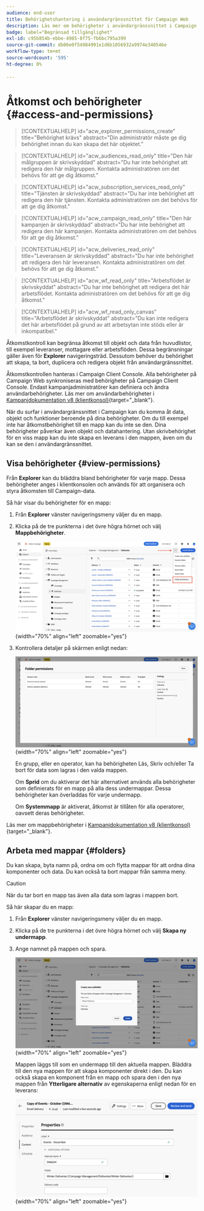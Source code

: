 ```yaml
---
audience: end-user
title: Behörighetshantering i användargränssnittet för Campaign Web
description: Läs mer om behörigheter i användargränssnittet i Campaign Web
badge: label="Begränsad tillgänglighet"
exl-id: c95b854b-ebbe-4985-8f75-fb6bc795a399
source-git-commit: db06e0f54984991e1d6b1056932a9974e340546e
workflow-type: tm+mt
source-wordcount: '595'
ht-degree: 0%

---
```


# Åtkomst och behörigheter {#access-and-permissions}

>[!CONTEXTUALHELP]
>id="acw_explorer_permissions_create"
>title="Behörighet krävs"
>abstract="Din administratör måste ge dig behörighet innan du kan skapa det här objektet."


>[!CONTEXTUALHELP]
>id="acw_audiences_read_only"
>title="Den här målgruppen är skrivskyddad"
>abstract="Du har inte behörighet att redigera den här målgruppen. Kontakta administratören om det behövs för att ge dig åtkomst."


>[!CONTEXTUALHELP]
>id="acw_subscription_services_read_only"
>title="Tjänsten är skrivskyddad"
>abstract="Du har inte behörighet att redigera den här tjänsten. Kontakta administratören om det behövs för att ge dig åtkomst."


>[!CONTEXTUALHELP]
>id="acw_campaign_read_only"
>title="Den här kampanjen är skrivskyddad"
>abstract="Du har inte behörighet att redigera den här kampanjen. Kontakta administratören om det behövs för att ge dig åtkomst."

>[!CONTEXTUALHELP]
>id="acw_deliveries_read_only"
>title="Leveransen är skrivskyddad"
>abstract="Du har inte behörighet att redigera den här leveransen. Kontakta administratören om det behövs för att ge dig åtkomst."


>[!CONTEXTUALHELP]
>id="acw_wf_read_only"
>title="Arbetsflödet är skrivskyddat"
>abstract="Du har inte behörighet att redigera det här arbetsflödet. Kontakta administratören om det behövs för att ge dig åtkomst."

>[!CONTEXTUALHELP]
>id="acw_wf_read_only_canvas"
>title="Arbetsflödet är skrivskyddat"
>abstract="Du kan inte redigera det här arbetsflödet på grund av att arbetsytan inte stöds eller är inkompatibel."

Åtkomstkontroll kan begränsa åtkomst till objekt och data från huvudlistor, till exempel leveranser, mottagare eller arbetsflöden. Dessa begränsningar gäller även för **Explorer** navigeringsträd. Dessutom behöver du behörighet att skapa, ta bort, duplicera och redigera objekt från användargränssnittet.

Åtkomstkontrollen hanteras i Campaign Client Console. Alla behörigheter på Campaign Web synkroniseras med behörigheter på Campaign Client Console. Endast kampanjadministratörer kan definiera och ändra användarbehörigheter. Läs mer om användarbehörigheter i [Kampanjdokumentation v8 (klientkonsol)](https://experienceleague.adobe.com/docs/campaign/campaign-v8/admin/permissions/gs-permissions.html){target="_blank"}.

När du surfar i användargränssnittet i Campaign kan du komma åt data, objekt och funktioner beroende på dina behörigheter. Om du till exempel inte har åtkomstbehörighet till en mapp kan du inte se den. Dina behörigheter påverkar även objekt och datahantering. Utan skrivbehörighet för en viss mapp kan du inte skapa en leverans i den mappen, även om du kan se den i användargränssnittet.

## Visa behörigheter {#view-permissions}

Från **Explorer** kan du bläddra bland behörigheter för varje mapp. Dessa behörigheter anges i klientkonsolen och används för att organisera och styra åtkomsten till Campaign-data.

Så här visar du behörigheter för en mapp:

1. Från **Explorer** vänster navigeringsmeny väljer du en mapp.
1. Klicka på de tre punkterna i det övre högra hörnet och välj **Mappbehörigheter**.

   ![](assets/permissions-view-menu.png){width="70%" align="left" zoomable="yes"}

1. Kontrollera detaljer på skärmen enligt nedan:

   ![](assets/permissions-view-screen.png){width="70%" align="left" zoomable="yes"}

   En grupp, eller en operator, kan ha behörigheten Läs, Skriv och/eller Ta bort för data som lagras i den valda mappen.

   Om **Sprid** om du aktiverar det här alternativet används alla behörigheter som definierats för en mapp på alla dess undermappar. Dessa behörigheter kan överladdas för varje undermapp.

   Om **Systemmapp** är aktiverat, åtkomst är tillåten för alla operatorer, oavsett deras behörigheter.

Läs mer om mappbehörigheter i [Kampanjdokumentation v8 (klientkonsol)](https://experienceleague.adobe.com/docs/campaign/campaign-v8/admin/permissions/folder-permissions.html){target="_blank"}.


## Arbeta med mappar {#folders}

Du kan skapa, byta namn på, ordna om och flytta mappar för att ordna dina komponenter och data. Du kan också ta bort mappar från samma meny.

>[!CAUTION]
>
>När du tar bort en mapp tas även alla data som lagras i mappen bort.

Så här skapar du en mapp:

1. Från **Explorer** vänster navigeringsmeny väljer du en mapp.
1. Klicka på de tre punkterna i det övre högra hörnet och välj **Skapa ny undermapp**.
1. Ange namnet på mappen och spara.

   ![](assets/create-new-subfolder.png){width="70%" align="left" zoomable="yes"}

   Mappen läggs till som en undermapp till den aktuella mappen. Bläddra till den nya mappen för att skapa komponenter direkt i den. Du kan också skapa en komponent från en mapp och spara den i den nya mappen från **Ytterligare alternativ** av egenskaperna enligt nedan för en leverans:

   ![](assets/delivery-properties-folder.png){width="70%" align="left" zoomable="yes"}
